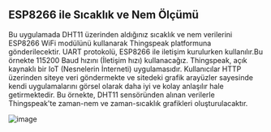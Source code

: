 ## ESP8266 ile Sıcaklık ve Nem Ölçümü

Bu uygulamada DHT11 üzerinden aldığınız sıcaklık ve nem verilerini ESP8266 WiFi modülünü kullanarak Thingspeak platformuna gönderilecektir.
UART protokolü, ESP8266 ile iletişim kurulurken kullanılır.Bu örnekte 115200 Baud hızını (İletişim hızı) kullanacağız.
Thingspeak, açık kaynaklı bir IoT (Nesnelerin İnterneti) uygulamasıdır. Kullanıcılar HTTP üzerinden siteye veri göndermekte ve sitedeki grafik arayüzler sayesinde kendi uygulamalarını görsel olarak daha iyi ve kolay anlaşılır hale getirmektedir. Bu örnekte, DHT11 sensöründen alınan verilerle Thingspeak'te zaman-nem ve zaman-sıcaklık grafikleri oluşturulacaktır.



![image](https://user-images.githubusercontent.com/111511331/191267702-2cb30877-8ae8-45cd-b627-54b6807e7cf6.png)
